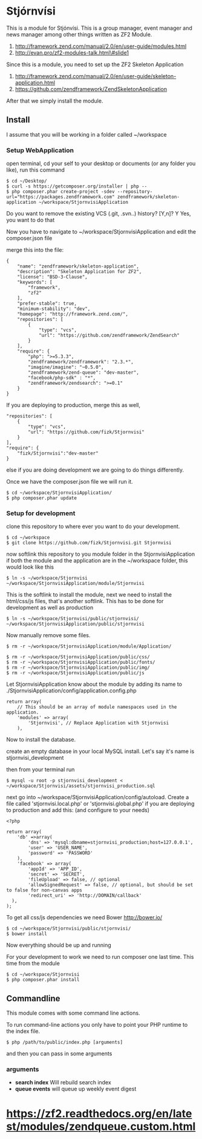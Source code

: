 # Stjórnvísi #
This is a module for Stjónvísi. This is a group manager, event manager and news manager among other
things written as ZF2 Module.

1. http://framework.zend.com/manual/2.0/en/user-guide/modules.html
2. http://evan.pro/zf2-modules-talk.html\#slide1

Since this is a module, you need to set up the ZF2 Skeleton Application

1. http://framework.zend.com/manual/2.0/en/user-guide/skeleton-application.html
2. https://github.com/zendframework/ZendSkeletonApplication

After that we simply install the module.

## Install  ##
I assume that you will be working in a folder called ~/workspace

### Setup WebApplication ###
open terminal,
cd your self to your desktop or documents (or any folder you like),
run this command

    $ cd ~/Desktop/
    $ curl -s https://getcomposer.org/installer | php --
    $ php composer.phar create-project -sdev --repository-url="https://packages.zendframework.com" zendframework/skeleton-application ~/workspace/StjornvisiApplication

Do you want to remove the existing VCS (.git, .svn..) history? [Y,n]? Y
Yes, you want to do that

Now you have to navigate to ~/workspace/StjornvisiApplication and edit the composer.json file

merge this into the file:

    {
        "name": "zendframework/skeleton-application",
        "description": "Skeleton Application for ZF2",
        "license": "BSD-3-Clause",
        "keywords": [
            "framework",
            "zf2"
        ],
        "prefer-stable": true,
        "minimum-stability": "dev",
        "homepage": "http://framework.zend.com/",
        "repositories": [
            {
                "type": "vcs",
                "url": "https://github.com/zendframework/ZendSearch"
            }
        ],
        "require": {
            "php": ">=5.3.3",
            "zendframework/zendframework": "2.3.*",
            "imagine/imagine": "~0.5.0",
            "zendframework/zend-queue": "dev-master",
            "facebook/php-sdk" : "*",
            "zendframework/zendsearch": ">=0.1"
        }
    }

If you are deploying to production, merge this as well,

    "repositories": [
        {
            "type": "vcs",
            "url": "https://github.com/fizk/Stjornvisi"
        }
    ],
    "require": {
        "fizk/Stjornvisi":"dev-master"
    }

else if you are doing development we are going to do things differently.

Once we have the composer.json file we will run it.

    $ cd ~/workspace/StjornvisiApplication/
    $ php composer.phar update


### Setup for development ###

clone this repository to where ever you want to do your development.

    $ cd ~/workspace
    $ git clone https://github.com/fizk/Stjornvisi.git Stjornvisi

now softlink this repository to you module folder in the StjornvisiApplication
if both the module and the application are in the ~/workspace folder, this would look like this

    $ ln -s ~/workspace/Stjornvisi ~/workspace/StjornvisiApplication/module/Stjornvisi

This is the softlink to install the module, next we need to install the html/css/js 
files, that's another softlink. This has to be done for development as well as production

    $ ln -s ~/workspace/Stjornvisi/public/stjornvisi/ ~/workspace/StjornvisiApplication/public/stjornvisi


Now manually remove some files.

    $ rm -r ~/workspace/StjornvisiApplication/module/Application/

    $ rm -r ~/workspace/StjornvisiApplication/public/css/
    $ rm -r ~/workspace/StjornvisiApplication/public/fonts/
    $ rm -r ~/workspace/StjornvisiApplication/public/img/
    $ rm -r ~/workspace/StjornvisiApplication/public/js

Let StjornvisiApplication know about the module by adding its name to ./StjornvisiApplication/config/application.config.php

    return array(
        // This should be an array of module namespaces used in the application.
        'modules' => array(
            'Stjornvisi', // Replace Application with Stjornvisi
        ),

Now to install the database.

create an empty database in your local MySQL install. Let's say it's name is stjornvisi_development

then from your terminal run

    $ mysql -u root -p stjornvisi_development < ~/workspace/Stjornvisi/assets/stjornvisi_production.sql

next go into ~/workspace/StjornvisiApplication/config/autoload. Create a file called 'stjornvisi.local.php' or 'stjornvisi.global.php'
if you are deploying to production and add this: (and configure to your needs)

    <?php

    return array(
        'db' =>array(
            'dns' => 'mysql:dbname=stjornvisi_production;host=127.0.0.1',
            'user' => 'USER_NAME',
            'password' => 'PASSWORD'
        ),
        'facebook' => array(
            'appId' => 'APP_ID',
            'secret' => 'SECRET',
            'fileUpload' => false, // optional
            'allowSignedRequest' => false, // optional, but should be set to false for non-canvas apps
            'redirect_uri' => 'http://DOMAIN/callback'
      ),
    );

To get all css/js dependencies we need Bower http://bower.io/

    $ cd ~/workspace/Stjornvisi/public/stjornvisi/
    $ bower install

Now everything should be up and running

For your development to work we need to run composer one last time. This time from the module

    $ cd ~/workspace/Stjornvisi
    $ php composer.phar install


## Commandline ##

This module comes with some command line actions.

To run command-line actions you only have to point your PHP runtime to the index file.

    $ php /path/to/public/index.php [arguments]

and then you can pass in some arguments

### arguments ###
* **search index** Will rebuild search index
* **queue events** will queue up weekly event digest




# https://zf2.readthedocs.org/en/latest/modules/zendqueue.custom.html
